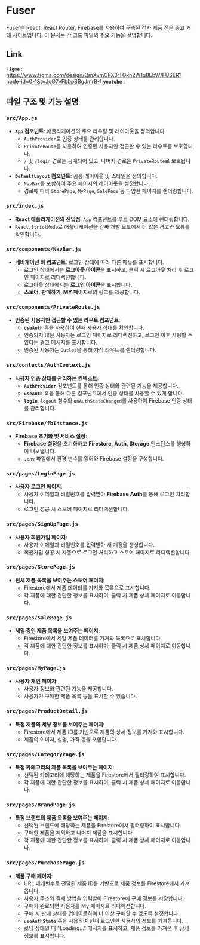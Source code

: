 # Fuser
Fuser는 React, React Router, Firebase를 사용하여 구축된 전자 제품 전문 중고 거래 사이트입니다. 이 문서는 각 코드 파일의 주요 기능을 설명합니다.


## Link
**`Figma`** : https://www.figma.com/design/QmXvmCkX3rTGkn2W1q8EbW/FUSER?node-id=0-1&t=JoO7vFbbpBBgJmrB-1
**`youtube`** : 

## 파일 구조 및 기능 설명

### `src/App.js`

- **`App` 컴포넌트**: 애플리케이션의 주요 라우팅 및 레이아웃을 정의합니다.
  - `AuthProvider`로 인증 상태를 관리합니다.
  - `PrivateRoute`를 사용하여 인증된 사용자만 접근할 수 있는 라우트를 보호합니다.
  - `/` 및 `/login` 경로는 공개되어 있고, 나머지 경로는 `PrivateRoute`로 보호됩니다.
- **`DefaultLayout` 컴포넌트**: 공통 레이아웃 및 스타일을 정의합니다.
  - `NavBar`를 포함하여 주요 페이지의 레이아웃을 설정합니다.
  - 경로에 따라 `StorePage`, `MyPage`, `SalePage` 등 다양한 페이지를 렌더링합니다.

### `src/index.js`

- **React 애플리케이션의 진입점**: `App` 컴포넌트를 루트 DOM 요소에 렌더링합니다.
- `React.StrictMode`로 애플리케이션을 감싸 개발 모드에서 더 많은 경고와 오류를 확인합니다.

### `src/components/NavBar.js`

- **네비게이션 바 컴포넌트**: 로그인 상태에 따라 다른 메뉴를 표시합니다.
  - 로그인 상태에서는 **로그아웃 아이콘**을 표시하고, 클릭 시 로그아웃 처리 후 로그인 페이지로 리디렉션합니다.
  - 로그아웃 상태에서는 **로그인 아이콘**을 표시합니다.
  - **스토어, 판매하기, MY 페이지**로의 링크를 제공합니다.

### `src/components/PrivateRoute.js`

- **인증된 사용자만 접근할 수 있는 라우트 컴포넌트**:
  - **`useAuth`** 훅을 사용하여 현재 사용자 상태를 확인합니다.
  - 인증되지 않은 사용자는 로그인 페이지로 리디렉션하고, 로그인 이후 사용할 수 있다는 경고 메시지를 표시합니다.
  - 인증된 사용자는 `Outlet`을 통해 자식 라우트를 렌더링합니다.

### `src/contexts/AuthContext.js`

- **사용자 인증 상태를 관리하는 컨텍스트**:
  - **`AuthProvider`** 컴포넌트를 통해 인증 상태와 관련된 기능을 제공합니다.
  - **`useAuth`** 훅을 통해 다른 컴포넌트에서 인증 상태를 사용할 수 있게 합니다.
  - **`login`**, `logout` 함수와 `onAuthStateChanged`를 사용하여 Firebase 인증 상태를 관리합니다.

### `src/Firebase/fbInstance.js`

- **Firebase 초기화 및 서비스 설정**:
  - **Firebase 설정**을 초기화하고 **Firestore, Auth, Storage** 인스턴스를 생성하여 내보냅니다.
  - `.env` 파일에서 환경 변수를 읽어와 Firebase 설정을 구성합니다.

### `src/pages/LoginPage.js`

- **사용자 로그인 페이지**:
  - 사용자 이메일과 비밀번호를 입력받아 **Firebase Auth**를 통해 로그인 처리합니다.
  - 로그인 성공 시 스토어 페이지로 리디렉션합니다.

### `src/pages/SignUpPage.js`

- **사용자 회원가입 페이지**:
  - 사용자 이메일과 비밀번호를 입력받아 새 계정을 생성합니다.
  - 회원가입 성공 시 자동으로 로그인 처리하고 스토어 페이지로 리디렉션합니다.

### `src/pages/StorePage.js`

- **전체 제품 목록을 보여주는 스토어 페이지**:
  - Firestore에서 제품 데이터를 가져와 목록으로 표시합니다.
  - 각 제품에 대한 간단한 정보를 표시하며, 클릭 시 제품 상세 페이지로 이동합니다.

### `src/pages/SalePage.js`

- **세일 중인 제품 목록을 보여주는 페이지**:
  - Firestore에서 세일 제품 데이터를 가져와 목록으로 표시합니다.
  - 각 제품에 대한 간단한 정보를 표시하며, 클릭 시 제품 상세 페이지로 이동합니다.

### `src/pages/MyPage.js`

- **사용자 개인 페이지**:
  - 사용자 정보와 관련된 기능을 제공합니다.
  - 사용자가 구매한 제품 목록 등을 표시할 수 있습니다.

### `src/pages/ProductDetail.js`

- **특정 제품의 세부 정보를 보여주는 페이지**:
  - Firestore에서 제품 ID를 기반으로 제품의 상세 정보를 가져와 표시합니다.
  - 제품의 이미지, 설명, 가격 등을 포함합니다.

### `src/pages/CategoryPage.js`

- **특정 카테고리의 제품 목록을 보여주는 페이지**:
  - 선택된 카테고리에 해당하는 제품을 Firestore에서 필터링하여 표시합니다.
  - 각 제품에 대한 간단한 정보를 표시하며, 클릭 시 제품 상세 페이지로 이동합니다.

### `src/pages/BrandPage.js`

- **특정 브랜드의 제품 목록을 보여주는 페이지**:
  - 선택된 브랜드에 해당하는 제품을 Firestore에서 필터링하여 표시합니다.
  - 구매한 제품을 제외하고 나머지 제품을 표시합니다.
  - 각 제품에 대한 간단한 정보를 표시하며, 클릭 시 제품 상세 페이지로 이동합니다.

### `src/pages/PurchasePage.js`

- **제품 구매 페이지**:
  - URL 매개변수로 전달된 제품 ID를 기반으로 제품 정보를 Firestore에서 가져옵니다.
  - 사용자 주소와 결제 방법을 입력받아 Firestore에 구매 정보를 저장합니다.
  - 구매가 완료되면 사용자를 My 페이지로 리디렉션합니다.
  - 구매 시 판매 상태를 업데이트하여 더 이상 구매할 수 없도록 설정합니다.
  - **`useAuthState`** 훅을 사용하여 현재 로그인한 사용자의 정보를 가져옵니다.
  - 로딩 상태일 때 "Loading..." 메시지를 표시하고, 제품 정보를 가져온 후 상세 정보를 표시합니다.
